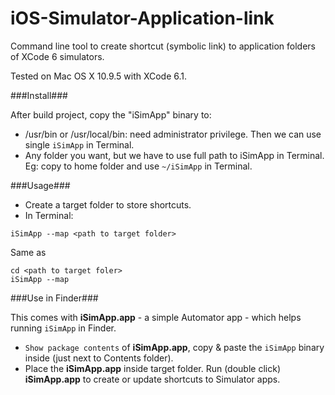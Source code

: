 iOS-Simulator-Application-link
==============================

Command line tool to create shortcut (symbolic link) to application folders of XCode 6 simulators.

Tested on Mac OS X 10.9.5 with XCode 6.1.

###Install###

After build project, copy the "iSimApp" binary to:
- /usr/bin or /usr/local/bin: need administrator privilege. Then we can use single <code>iSimApp</code> in Terminal.
- Any folder you want, but we have to use full path to iSimApp in Terminal. Eg: copy to home folder and use <code>~/iSimApp</code> in Terminal.

###Usage###

- Create a target folder to store shortcuts.
- In Terminal:
```
iSimApp --map <path to target folder>
```
Same as
```
cd <path to target foler>
iSimApp --map
```

###Use in Finder###

This comes with **iSimApp.app** - a simple Automator app - which helps running <code>iSimApp</code> in Finder.
- <code>Show package contents</code> of **iSimApp.app**, copy & paste the <code>iSimApp</code> binary inside (just next to Contents folder).
- Place the **iSimApp.app** inside target folder. Run (double click) **iSimApp.app** to create or update shortcuts to Simulator apps.
